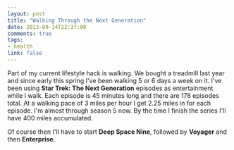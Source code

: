 ```yaml
---
layout: post
title: "Walking Through the Next Generation"
date: 2013-09-14T22:37:00
comments: true
tags:
- health
link: false
---
```

Part of my current lifestyle hack is walking. We bought a treadmill last year and since early this
spring I've been walking 5 or 6 days a week on it. I've been using __Star Trek: The Next
Generation__ episodes as entertainment while I walk. Each episode is 45 minutes long and there are
178 episodes total. At a walking pace of 3 miles per hour I get 2.25 miles in for each episode. I'm
almost through season 5 now. By the time I finish the series I'll have 400 miles accumulated. 

Of course then I'll have to start __Deep Space Nine__, followed by __Voyager__ and then
__Enterprise__. 
